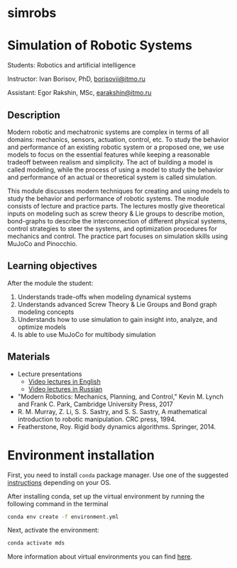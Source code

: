 # simrobs
# Simulation of Robotic Systems 
Students: Robotics and artificial intelligence

Instructor: Ivan Borisov, PhD, borisovii@itmo.ru 

Assistant: Egor Rakshin, MSc, earakshin@itmo.ru

## Description
Modern robotic and mechatronic systems are complex in terms of all domains: mechanics, sensors, actuation, control, etc. To study the behavior and performance of an existing robotic system or a proposed one, we use models to focus on the essential features while keeping a reasonable tradeoff between realism and simplicity.  The act of building a model is called modeling, while the process of using a model to study the behavior and performance of an actual or theoretical system is called simulation.

This module discusses modern techniques for creating and using models to study the behavior and performance of robotic systems. The module consists of lecture and practice parts. The lectures mostly give theoretical inputs on modeling such as screw theory & Lie groups to describe motion, bond-graphs to describe the interconnection of different physical systems, control strategies to steer the systems, and optimization procedures for mechanics and control. The practice part focuses on simulation skills using MuJoCo and Pinocchio.

## **Learning objectives**

After the module the student:

1. Understands trade-offs when modeling dynamical systems
2. Understands advanced Screw Theory & Lie Groups and Bond graph modeling concepts 
3. Understands how to use simulation to gain insight into, analyze, and optimize models
4. Is able to use MuJoCo for multibody simulation

## **Materials**

- Lecture presentations
    - [Video lectures in English](https://youtube.com/playlist?list=PLERoBxyD-nQgp4CSGcG_UCeCYBanRjSKw)
    - [Video lectures in Russian](https://youtube.com/playlist?list=PLERoBxyD-nQgGCDoGzwNDXNfGAjK8wKV8)
- "Modern Robotics: Mechanics, Planning, and Control," Kevin M. Lynch and Frank C. Park, Cambridge University Press, 2017
- R. M. Murray, Z. Li, S. S. Sastry, and S. S. Sastry, A mathematical introduction to robotic manipulation. CRC press, 1994.
- Featherstone, Roy. Rigid body dynamics algorithms. Springer, 2014.

# Environment installation 
First, you need to install `conda` package manager. Use one of the suggested [instructions](https://docs.anaconda.com/anaconda/install/) depending on your OS.

After installing conda, set up the virtual environment by running the following command in the terminal
```bash
conda env create -f environment.yml
```
Next, activate the environment:  
```bash
conda activate mds
```

More information about virtual environments you can find [here](https://docs.anaconda.com/working-with-conda/environments/).
